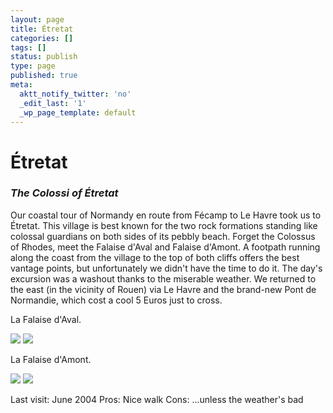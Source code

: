 ```yaml
---
layout: page
title: Étretat
categories: []
tags: []
status: publish
type: page
published: true
meta:
  aktt_notify_twitter: 'no'
  _edit_last: '1'
  _wp_page_template: default
---
```

<h1>Étretat</h1>
<h3><em>The Colossi of Étretat</em></h3>

Our coastal tour of Normandy en route from Fécamp to Le Havre took us to Étretat. This village is best known for the two rock formations standing like colossal guardians on both sides of its pebbly beach. Forget the Colossus of Rhodes, meet the Falaise d'Aval and Falaise d'Amont. A footpath running along the coast from the village to the top of both cliffs offers the best vantage points, but unfortunately we didn't have the time to do it. The day's excursion was a washout thanks to the miserable weather. We returned to the east (in the vicinity of Rouen) via Le Havre and the brand-new Pont de Normandie, which cost a cool 5 Euros just to cross.

La Falaise d'Aval.

<img src="http://www.yentran.org/blog/wp-content/uploads/2012/08/IMG_8812.jpg" class="alignnone size-full wp-image-1908" />

<img src="http://www.yentran.org/blog/wp-content/uploads/2012/08/EtretatRock1.jpg" class="alignnone size-full wp-image-1908" />

La Falaise d'Amont.

<img src="http://www.yentran.org/blog/wp-content/uploads/2012/08/IMG_8816.jpg" class="alignnone size-full wp-image-1908" />

<img src="http://www.yentran.org/blog/wp-content/uploads/2012/08/EtretatCliffEast.jpg" class="alignnone size-full wp-image-1908" />

Last visit: June 2004
Pros: Nice walk
Cons: ...unless the weather's bad
